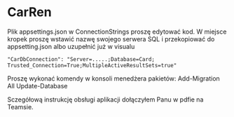 # CarRen
Plik appsettings.json w ConnectionStrings proszę edytować kod. W miejsce kropek proszę wstawić nazwę swojego serwera SQL i przekopiować do appsetting.json albo uzupełnić już w visualu

    "CarDbConnection": "Server=.....;Database=Card; Trusted_Connection=True;MultipleActiveResultSets=true"

Proszę wykonać komendy w konsoli menedżera pakietów:
Add-Migration All
Update-Database

Sczegółową instrukcję obsługi aplikacji dołączyłem Panu w pdfie na Teamsie.
